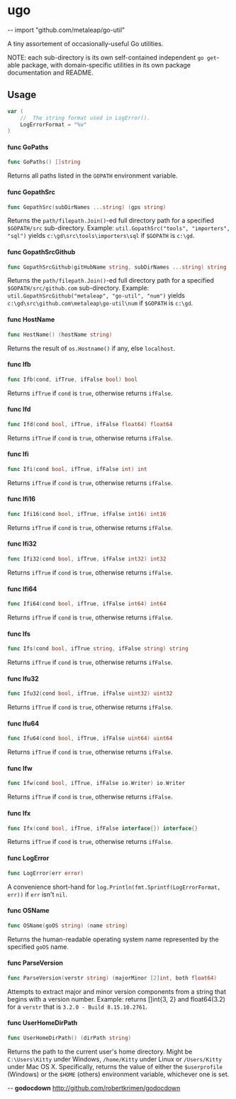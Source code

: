 # ugo
--
    import "github.com/metaleap/go-util"

A tiny assortement of occasionally-useful Go utilities.

NOTE: each sub-directory is its own self-contained independent `go get`-able package,
with domain-specific utilities in its own package documentation and README.

## Usage

```go
var (
	//	The string format used in LogError().
	LogErrorFormat = "%v"
)
```

#### func  GoPaths

```go
func GoPaths() []string
```
Returns all paths listed in the `GOPATH` environment variable.

#### func  GopathSrc

```go
func GopathSrc(subDirNames ...string) (gps string)
```
Returns the `path/filepath.Join()`-ed full directory path for a specified
`$GOPATH/src` sub-directory. Example: `util.GopathSrc("tools", "importers",
"sql")` yields `c:\gd\src\tools\importers\sql` if `$GOPATH` is `c:\gd`.

#### func  GopathSrcGithub

```go
func GopathSrcGithub(gitHubName string, subDirNames ...string) string
```
Returns the `path/filepath.Join()`-ed full directory path for a specified
`$GOPATH/src/github.com` sub-directory. Example:
`util.GopathSrcGithub("metaleap", "go-util", "num")` yields
`c:\gd\src\github.com\metaleap\go-util\num` if `$GOPATH` is `c:\gd`.

#### func  HostName

```go
func HostName() (hostName string)
```
Returns the result of `os.Hostname()` if any, else `localhost`.

#### func  Ifb

```go
func Ifb(cond, ifTrue, ifFalse bool) bool
```
Returns `ifTrue` if `cond` is `true`, otherwise returns `ifFalse`.

#### func  Ifd

```go
func Ifd(cond bool, ifTrue, ifFalse float64) float64
```
Returns `ifTrue` if `cond` is `true`, otherwise returns `ifFalse`.

#### func  Ifi

```go
func Ifi(cond bool, ifTrue, ifFalse int) int
```
Returns `ifTrue` if `cond` is `true`, otherwise returns `ifFalse`.

#### func  Ifi16

```go
func Ifi16(cond bool, ifTrue, ifFalse int16) int16
```
Returns `ifTrue` if `cond` is `true`, otherwise returns `ifFalse`.

#### func  Ifi32

```go
func Ifi32(cond bool, ifTrue, ifFalse int32) int32
```
Returns `ifTrue` if `cond` is `true`, otherwise returns `ifFalse`.

#### func  Ifi64

```go
func Ifi64(cond bool, ifTrue, ifFalse int64) int64
```
Returns `ifTrue` if `cond` is `true`, otherwise returns `ifFalse`.

#### func  Ifs

```go
func Ifs(cond bool, ifTrue string, ifFalse string) string
```
Returns `ifTrue` if `cond` is `true`, otherwise returns `ifFalse`.

#### func  Ifu32

```go
func Ifu32(cond bool, ifTrue, ifFalse uint32) uint32
```
Returns `ifTrue` if `cond` is `true`, otherwise returns `ifFalse`.

#### func  Ifu64

```go
func Ifu64(cond bool, ifTrue, ifFalse uint64) uint64
```
Returns `ifTrue` if `cond` is `true`, otherwise returns `ifFalse`.

#### func  Ifw

```go
func Ifw(cond bool, ifTrue, ifFalse io.Writer) io.Writer
```
Returns `ifTrue` if `cond` is `true`, otherwise returns `ifFalse`.

#### func  Ifx

```go
func Ifx(cond bool, ifTrue, ifFalse interface{}) interface{}
```
Returns `ifTrue` if `cond` is `true`, otherwise returns `ifFalse`.

#### func  LogError

```go
func LogError(err error)
```
A convenience short-hand for `log.Println(fmt.Sprintf(LogErrorFormat, err))` if
`err` isn't `nil`.

#### func  OSName

```go
func OSName(goOS string) (name string)
```
Returns the human-readable operating system name represented by the specified
`goOS` name.

#### func  ParseVersion

```go
func ParseVersion(verstr string) (majorMinor [2]int, both float64)
```
Attempts to extract major and minor version components from a string that begins
with a version number. Example: returns []int{3, 2} and float64(3.2) for a
`verstr` that is `3.2.0 - Build 8.15.10.2761`.

#### func  UserHomeDirPath

```go
func UserHomeDirPath() (dirPath string)
```
Returns the path to the current user's home directory. Might be `C:\Users\Kitty`
under Windows, `/home/Kitty` under Linux or `/Users/Kitty` under Mac OS X.
Specifically, returns the value of either the `$userprofile` (Windows) or the
`$HOME` (others) environment variable, whichever one is set.

--
**godocdown** http://github.com/robertkrimen/godocdown